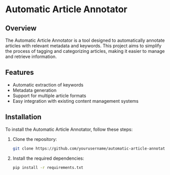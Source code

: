 # Automatic Article Annotator

## Overview

The Automatic Article Annotator is a tool designed to automatically annotate articles with relevant metadata and keywords. This project aims to simplify the process of tagging and categorizing articles, making it easier to manage and retrieve information.

## Features

- Automatic extraction of keywords
- Metadata generation
- Support for multiple article formats
- Easy integration with existing content management systems

## Installation

To install the Automatic Article Annotator, follow these steps:

1. Clone the repository:
    ```bash
    git clone https://github.com/yourusername/automatic-article-annotator.git
    ```
2. Install the required dependencies:
    ```bash
    pip install -r requirements.txt
    ```